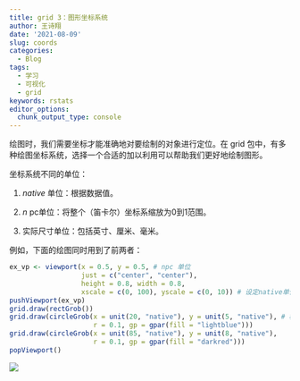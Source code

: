 ```yaml
---
title: grid 3：图形坐标系统
author: 王诗翔
date: '2021-08-09'
slug: coords
categories:
  - Blog
tags:
  - 学习
  - 可视化
  - grid
keywords: rstats
editor_options:
  chunk_output_type: console
---
```


绘图时，我们需要坐标才能准确地对要绘制的对象进行定位。在 grid 包中，有多种绘图坐标系统，选择一个合适的加以利用可以帮助我们更好地绘制图形。

坐标系统不同的单位：

1. *native* 单位：根据数据值。

2. *n* pc单位：将整个（笛卡尔）坐标系缩放为0到1范围。

3. 实际尺寸单位：包括英寸、厘米、毫米。

例如，下面的绘图同时用到了前两者：

```R
ex_vp <- viewport(x = 0.5, y = 0.5, # npc 单位
                  just = c("center", "center"),
                  height = 0.8, width = 0.8,
                  xscale = c(0, 100), yscale = c(0, 10)) # 设定native单位
pushViewport(ex_vp)
grid.draw(rectGrob())
grid.draw(circleGrob(x = unit(20, "native"), y = unit(5, "native"), # 根据native单位绘图
                     r = 0.1, gp = gpar(fill = "lightblue")))
grid.draw(circleGrob(x = unit(85, "native"), y = unit(8, "native"),
                     r = 0.1, gp = gpar(fill = "darkred")))
popViewport()
```


![](https://gitee.com/ShixiangWang/ImageCollection/raw/master/png/20210809123634.png)


